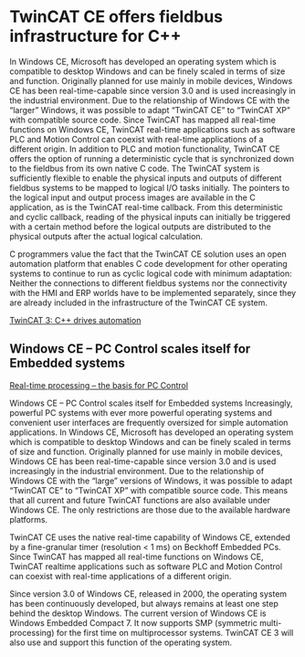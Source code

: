 # TwinCAT CE offers fieldbus infrastructure for C++

In Windows CE, Microsoft has developed an operating system which is compatible to desktop Windows and can be finely scaled in terms of size and function. Originally planned for use mainly in mobile devices, Windows CE has been real-time-capable since version 3.0 and is used increasingly in the industrial environment. Due to the relationship of Windows CE with the “larger” Windows, it was possible to adapt “TwinCAT CE” to “TwinCAT XP” with compatible source code. Since TwinCAT has mapped all real-time functions on Windows CE, TwinCAT real-time applications such as software PLC and Motion Control can coexist with real-time applications of a different origin. In addition to PLC and motion functionality, TwinCAT CE offers the option of running a deterministic cycle that is synchronized down to the fieldbus from its own native C code. The TwinCAT system is sufficiently flexible to enable the physical inputs and outputs of different fieldbus systems to be mapped to logical I/O tasks initially. The pointers to the logical input and output process images are available in the C application, as is the TwinCAT real-time callback. From this deterministic and cyclic callback, reading of the physical inputs can initially be triggered with a certain method before the logical outputs are distributed to the physical outputs after the actual logical calculation.

C programmers value the fact that the TwinCAT CE solution uses an open automation platform that enables C code development for other operating systems to continue to run as cyclic logical code with minimum adaptation: Neither the connections to different fieldbus systems nor the connectivity with the HMI and ERP worlds have to be implemented separately, since they are already included in the infrastructure of the TwinCAT CE system.

[TwinCAT 3: C++ drives automation](http://www.pc-control.net/pdf/special_25_years_pcc/products/pcc_special_0811_twincat3_e.pdf)

## Windows CE – PC Control scales itself for Embedded systems

[Real-time processing – the basis for PC Control](http://www.pc-control.net/pdf/special_25_years_pcc/products/pcc_special_0811_realtime_e.pdf)

Windows CE – PC Control scales itself for Embedded systems Increasingly, powerful PC systems with ever more powerful operating systems and convenient user interfaces are frequently oversized for simple automation applications. In Windows CE, Microsoft has developed an operating system which is compatible to desktop Windows and can be finely scaled in terms of size and function. Originally planned for use mainly in mobile devices, Windows CE has been real-time-capable since version 3.0 and is used increasingly in the industrial environment. Due to the relationship of Windows CE with the “large” versions of Windows, it was possible to adapt “TwinCAT CE” to “TwinCAT XP” with compatible source code. This means that all current and future TwinCAT functions are also available under Windows CE. The only restrictions are those due to the available hardware platforms.

TwinCAT CE uses the native real-time capability of Windows CE, extended by a fine-granular timer (resolution < 1 ms) on Beckhoff Embedded PCs. Since TwinCAT has mapped all real-time functions on Windows CE, TwinCAT realtime applications such as software PLC and Motion Control can coexist with real-time applications of a different origin.

Since version 3.0 of Windows CE, released in 2000, the operating system has been continuously developed, but always remains at least one step behind the desktop Windows. The current version of Windows CE is Windows Embedded Compact 7. It now supports SMP (symmetric multi-processing) for the first time on multiprocessor systems. TwinCAT CE 3 will also use and support this function of the operating system.
